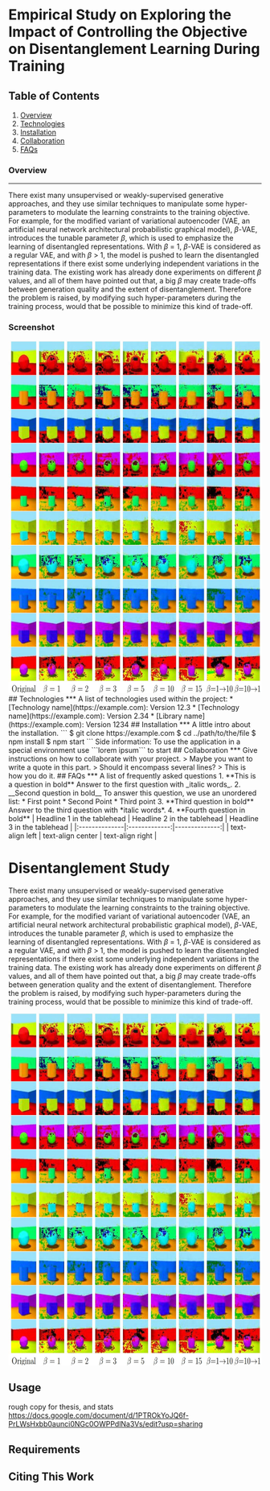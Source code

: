 # Empirical Study on Exploring the Impact of Controlling the Objective on Disentanglement Learning During Training


## Table of Contents
1. [Overview](#overview)
2. [Technologies](#technologies)
3. [Installation](#installation)
4. [Collaboration](#collaboration)
5. [FAQs](#faqs)
### Overview
***
There exist many unsupervised or weakly-supervised generative approaches, and they use similar techniques to manipulate some hyper-parameters to modulate the learning constraints to the training objective. For example, for the modified variant of variational autoencoder (VAE, an artificial neural network architectural probabilistic graphical model), $\beta$-VAE, introduces the tunable parameter $\beta$, which is used to emphasize the learning of disentangled representations. With $\beta$ = 1, $\beta$-VAE is considered as a regular VAE, and with $\beta$ $>$ 1, the model is pushed to learn the disentangled representations if there exist some underlying independent variations in the training data. The existing work has already done experiments on different $\beta$ values, and all of them have pointed out that, a big $\beta$ may create trade-offs between generation quality and the extent of disentanglement. Therefore the problem is raised, by modifying such hyper-parameters during the training process, would that be possible to minimize this kind of trade-off.
### Screenshot
<img src="./Experiment Code/Image collection.jpg" width=700 height=700>
## Technologies
***
A list of technologies used within the project:
* [Technology name](https://example.com): Version 12.3 
* [Technology name](https://example.com): Version 2.34
* [Library name](https://example.com): Version 1234
## Installation
***
A little intro about the installation. 
```
$ git clone https://example.com
$ cd ../path/to/the/file
$ npm install
$ npm start
```
Side information: To use the application in a special environment use ```lorem ipsum``` to start
## Collaboration
***
Give instructions on how to collaborate with your project.
> Maybe you want to write a quote in this part. 
> Should it encompass several lines?
> This is how you do it.
## FAQs
***
A list of frequently asked questions
1. **This is a question in bold**
Answer to the first question with _italic words_. 
2. __Second question in bold__ 
To answer this question, we use an unordered list:
* First point
* Second Point
* Third point
3. **Third question in bold**
Answer to the third question with *italic words*.
4. **Fourth question in bold**
| Headline 1 in the tablehead | Headline 2 in the tablehead | Headline 3 in the tablehead |
|:--------------|:-------------:|--------------:|
| text-align left | text-align center | text-align right |











#  Disentanglement Study 

There exist many unsupervised or weakly-supervised generative approaches, and they use similar techniques to manipulate some hyper-parameters to modulate the learning constraints to the training objective. For example, for the modified variant of variational autoencoder (VAE, an artificial neural network architectural probabilistic graphical model), $\beta$-VAE, introduces the tunable parameter $\beta$, which is used to emphasize the learning of disentangled representations. With $\beta$ = 1, $\beta$-VAE is considered as a regular VAE, and with $\beta$ $>$ 1, the model is pushed to learn the disentangled representations if there exist some underlying independent variations in the training data. The existing work has already done experiments on different $\beta$ values, and all of them have pointed out that, a big $\beta$ may create trade-offs between generation quality and the extent of disentanglement. Therefore the problem is raised, by modifying such hyper-parameters during the training process, would that be possible to minimize this kind of trade-off.

<img src="./Experiment Code/Image collection.jpg" width=700 height=700>

## Usage
rough copy for thesis, and stats
https://docs.google.com/document/d/1PTROkYoJQ6f-PrLWsHxbb0aunci0NGc0OWPPdlNa3Vs/edit?usp=sharing

## Requirements

## Citing This Work
